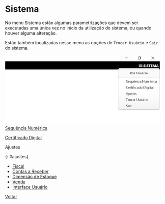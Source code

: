 # Sistema

No menu Sistema estão algumas parametrizações que devem ser executadas uma única vez no início da utilização do sistema, ou quando houver alguma alteração.

Estão também localizadas nesse menu as opções de `Trocar Usuário` e `Sair` do sistema.

![](images/sistema.jpg)[Sequência Numérica](sistema_sequencia_numerica)

[Certificado Digital](sistema_certificado_digital.md)



Ajustes

{: #ajustes}

- [Fiscal](sistema_ajustes_fiscal.md)
- [Contas a Receber](sistema_ajustes_contas_receber.md)
- [Dimensão de Estoque](sistema_ajustes_dimensao_estoque.md)
- [Venda](sistema_ajustes_venda.md)
- [Interface Usuário](sistema_interface_usuario.md)



[Voltar](index.md)

